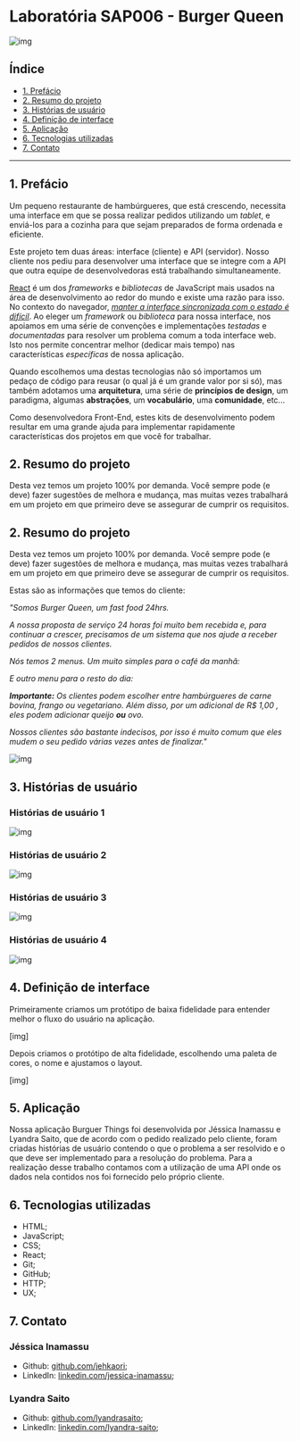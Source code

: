 # Laboratória SAP006 - Burger Queen

![img](https://raw.githubusercontent.com/lyandrasaito/SAP006-burger-queen-api-client/README/src/img/logo.png)

## Índice

- [1. Prefácio](#1-prefácio)
- [2. Resumo do projeto](#2-resumo-do-projeto)
- [3. Histórias de usuário ](#3-histórias-de-usuários)
- [4. Definição de interface](#4-definição-de-interface)
- [5. Aplicação](#6-Aplicação)
- [6. Tecnologias utilizadas](#5-tecnologias-utilizadas)
- [7. Contato](#6-contato)

---

## 1. Prefácio

Um pequeno restaurante de hambúrgueres, que está crescendo, necessita uma
interface em que se possa realizar pedidos utilizando um _tablet_, e enviá-los
para a cozinha para que sejam preparados de forma ordenada e eficiente.

Este projeto tem duas áreas: interface (cliente) e API (servidor). Nosso
cliente nos pediu para desenvolver uma interface que se integre com a API
que outra equipe de desenvolvedoras está trabalhando simultaneamente.

[React](https://reactjs.org/)
é um dos _frameworks_ e _bibliotecas_ de JavaScript mais usados
na área de desenvolvimento ao redor do mundo e existe uma razão para isso.
No contexto do navegador, [_manter a interface sincronizada com o estado é
difícil_](https://medium.com/dailyjs/the-deepest-reason-why-modern-javascript-frameworks-exist-933b86ebc445).
Ao eleger um _framework_ ou _biblioteca_ para nossa interface, nos apoiamos em
uma série de convenções e implementações _testadas_ e _documentadas_ para
resolver um problema comum a toda interface web. Isto nos permite concentrar
melhor (dedicar mais tempo) nas características _específicas_ de nossa
aplicação.

Quando escolhemos uma destas tecnologias não só importamos um pedaço de código
para reusar (o qual já é um grande valor por si só), mas também adotamos uma
**arquitetura**, uma série de **princípios de design**, um paradigma, algumas
**abstrações**, um **vocabulário**, uma **comunidade**, etc...

Como desenvolvedora Front-End, estes kits de desenvolvimento podem resultar em
uma grande ajuda para implementar rapidamente características dos projetos em que
você for trabalhar.

## 2. Resumo do projeto

Desta vez temos um projeto 100% por demanda. Você sempre pode (e deve) fazer
sugestões de melhora e mudança, mas muitas vezes trabalhará em um projeto em que
primeiro deve se assegurar de cumprir os requisitos.

## 2. Resumo do projeto

Desta vez temos um projeto 100% por demanda. Você sempre pode (e deve) fazer
sugestões de melhora e mudança, mas muitas vezes trabalhará em um projeto em que
primeiro deve se assegurar de cumprir os requisitos.

Estas são as informações que temos do cliente:

<i>"Somos Burger Queen, um fast food 24hrs.

A nossa proposta de serviço 24 horas foi muito bem recebida e, para continuar a
crescer, precisamos de um sistema que nos ajude a receber pedidos de nossos
clientes.

Nós temos 2 menus. Um muito simples para o café da manhã:

E outro menu para o resto do dia:

**Importante:** Os clientes podem escolher entre hambúrgueres de carne bovina,
frango ou vegetariano. Além disso, por um adicional de R\$ 1,00 , eles podem
adicionar queijo **ou** ovo.

Nossos clientes são bastante indecisos, por isso é muito comum que eles mudem o
seu pedido várias vezes antes de finalizar."</i>

![img](https://raw.githubusercontent.com/lyandrasaito/SAP006-burger-queen-api-client/README/README/Card%C3%A1pio%20-BQ.png)

## 3. Histórias de usuário

### Histórias de usuário 1
![img](https://raw.githubusercontent.com/lyandrasaito/SAP006-burger-queen-api-client/README/README/historia-de-usuario-1.png)

### Histórias de usuário 2
![img](https://raw.githubusercontent.com/lyandrasaito/SAP006-burger-queen-api-client/README/README/historia-de-usuario-2.png)

### Histórias de usuário 3
![img](https://raw.githubusercontent.com/lyandrasaito/SAP006-burger-queen-api-client/README/README/historia-de-usuario-3.png)

### Histórias de usuário 4
![img](https://raw.githubusercontent.com/lyandrasaito/SAP006-burger-queen-api-client/README/README/historia-de-usuario-4.png)

## 4. Definição de interface

Primeiramente criamos um protótipo de baixa fidelidade para entender melhor o fluxo do usuário na aplicação.

  [img]

Depois criamos o protótipo de alta fidelidade, escolhendo uma paleta de cores, o nome e ajustamos o layout.

  [img]
   

## 5. Aplicação

Nossa aplicação Burguer Things foi desenvolvida por Jéssica Inamassu e Lyandra Saito,
que de acordo com  o pedido realizado pelo cliente, foram criadas histórias de usuário 
contendo o que o problema a ser resolvido e o que deve ser implementado para a resolução do problema.
Para a realização desse trabalho contamos com a utilização de uma API onde os dados nela contidos
nos foi fornecido pelo próprio cliente. 

## 6. Tecnologias utilizadas

- HTML;
- JavaScript;
- CSS;
- React;
- Git;
- GitHub;
- HTTP;
- UX;

## 7. Contato

### Jéssica Inamassu
- Github: [github.com/jehkaori](https://github.com/jehkaori);
- LinkedIn: [linkedin.com/jessica-inamassu](https://www.linkedin.com/in/jessica-inamassu);

### Lyandra Saito
- Github: [github.com/lyandrasaito](https://github.com/lyandrasaito);
- LinkedIn: [linkedin.com/lyandra-saito](https://www.linkedin.com/in/lyandra-saito);